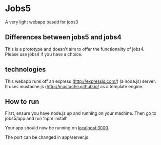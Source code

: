 # Jobs5

A very light webapp based for jobs3

## Differences between jobs5 and jobs4

This is a prototype and doesn't aim to offer the functionality of jobs4. Please use jobs4 if you have a choice.

## technologies

This webapp runs off an express (http://expressjs.com/) (a node.js) server. It uses mustache.js (http://mustache.github.io/ as a template engine.

## How to run

First, ensure you have node.js up and running on your machine. Then go to jobs5/app and run 'npm install'

Your app should now be running on [localhost:3000](http://localhost:3000/).

The port can be changed in app/server.js
